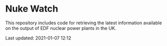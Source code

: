 # Nuke Watch

This repository includes code for retrieving the latest information available on the output of EDF nuclear power plants in the UK.

Last updated: 2021-01-07 12:12